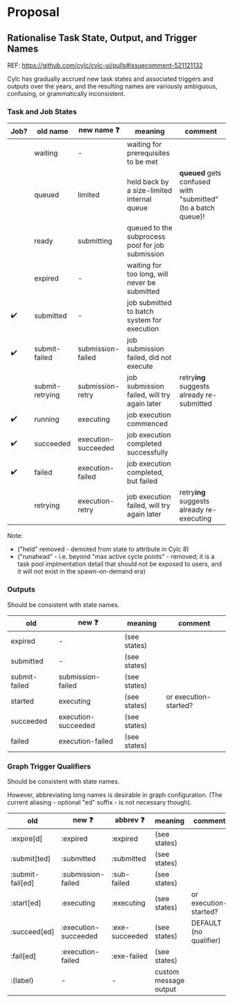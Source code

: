 # Proposal

## Rationalise Task State, Output, and Trigger Names

REF: https://github.com/cylc/cylc-ui/pulls#issuecomment-521121132

Cylc has gradually accrued new task states and associated triggers and outputs
over the years, and the resulting names are variously ambiguous, confusing, or
grammatically inconsistent.

### Task and Job States

| Job?  | old name          | new name :question:    | meaning | comment |
|--   | --             |----               | ---     | ---     | 
|     | waiting         | -                 | waiting for prerequisites to be met |
|     | queued          | limited           | held back by a size-limited internal queue | **queued** gets confused with "submitted" (to a batch queue)! |
|     | ready           | submitting        | queued to the subprocess pool for job submission | | 
|     | expired         | -                 | waiting for too long, will never be submitted | | 
| :heavy_check_mark:  | submitted       | -                 | job submitted to batch system for execution | | 
| :heavy_check_mark:  | submit-failed   | submission-failed | job submission failed, did not execute | | 
|     | submit-retrying | submission-retry  | job submission failed, will try again later | retry**ing** suggests already re-submitted |
| :heavy_check_mark:  | running         | executing         | job execution commenced | | 
| :heavy_check_mark:  | succeeded       | execution-succeeded | job execution completed successfully | | 
| :heavy_check_mark:  | failed          | execution-failed  | job execution completed, but failed | | 
|     | retrying        | execution-retry   | job execution failed, will try again later | retry**ing** suggests already re-executing | 

Note:
- ("held" removed - demoted from state to attribute in Cylc 8)
- ("runahead" - i.e. beyond "max active cycle points" - removed; it is a task pool
  implmentation detail that should not be exposed to users, and it will not
  exist in the spawn-on-demand era)

### Outputs

Should be consistent with state names.

| old             | new :question:      | meaning       | comment |
|----             |----                 | ---           | ---     | 
| expired         | -                   | (see states)  |         |
| submitted       | -                   | (see states)  |         |
| submit-failed   | submission-failed   | (see states)  |         |
| started         | executing           | (see states)  | or execution-started? |
| succeeded       | execution-succeeded | (see states)  |          |
| failed          | execution-failed    | (see states)  |          |

### Graph Trigger Qualifiers

Should be consistent with state names.

However, abbreviating long names is desirable in graph configuration. (The
current aliasing - optional "ed" suffix - is not necessary though).

| old                | new :question:       | abbrev :question:  | meaning      | comment  |
|----                |----                  |----                | ---          | ---      | 
| :expire[d]         | :expired             | :expired           | (see states) |          |
| :submit[ted]       | :submitted           | :submitted         | (see states) |          | 
| :submit-fail[ed]   | :submission-failed   | :sub-failed        | (see states) |          | 
| :start[ed]         | :executing           | :executing         | (see states) | or execution-started?  | 
| :succeed[ed]       | :execution-succeeded | :exe-succeeded     | (see states) | DEFAULT (no qualifier) | 
| :fail[ed]          | :execution-failed    | :exe-failed        | (see states) |          | 
| :(label)           | -                    | -                  | custom message output   |
